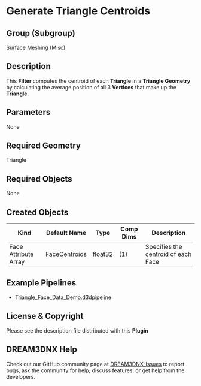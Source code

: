 Generate Triangle Centroids
============

## Group (Subgroup)

Surface Meshing (Misc)

## Description

This **Filter** computes the centroid of each **Triangle** in a **Triangle Geometry** by calculating the average position of all 3 **Vertices** that make up the **Triangle**.

## Parameters

None

## Required Geometry

Triangle

## Required Objects

None

## Created Objects

| Kind                     | Default Name  | Type   | Comp Dims | Description                             |
|--------------------------|---------------|--------|-------------|-----------------------------------------|
| Face Attribute Array | FaceCentroids | float32 | (1)                  | Specifies the centroid of each Face |

## Example Pipelines

+ Triangle_Face_Data_Demo.d3dpipeline

## License & Copyright

Please see the description file distributed with this **Plugin**

## DREAM3DNX Help

Check out our GitHub community page at [DREAM3DNX-Issues](https://github.com/BlueQuartzSoftware/DREAM3DNX-Issues) to report bugs, ask the community for help, discuss features, or get help from the developers.
